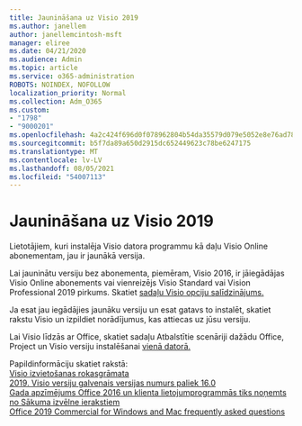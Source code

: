 ```yaml
---
title: Jaunināšana uz Visio 2019
ms.author: janellem
author: janellemcintosh-msft
manager: eliree
ms.date: 04/21/2020
ms.audience: Admin
ms.topic: article
ms.service: o365-administration
ROBOTS: NOINDEX, NOFOLLOW
localization_priority: Normal
ms.collection: Adm_O365
ms.custom:
- "1798"
- "9000201"
ms.openlocfilehash: 4a2c424f696d0f078962804b54da35579d079e5052e8e76ad7803b093e0f6d7e
ms.sourcegitcommit: b5f7da89a650d2915dc652449623c78be6247175
ms.translationtype: MT
ms.contentlocale: lv-LV
ms.lasthandoff: 08/05/2021
ms.locfileid: "54007113"
---
```

# <a name="upgrade-to-visio-2019"></a>Jaunināšana uz Visio 2019

Lietotājiem, kuri instalēja Visio datora programmu kā daļu Visio Online abonementam, jau ir jaunākā versija. 

Lai jauninātu versiju bez abonementa, piemēram, Visio 2016, ir jāiegādājas Visio Online abonements vai vienreizējs Visio Standard vai Vision Professional 2019 pirkums. Skatiet [sadaļu Visio opciju salīdzinājums.](https://products.office.com/visio/microsoft-visio-plans-and-pricing-compare-visio-options)

Ja esat jau iegādājies jaunāku versiju un esat [](https://support.office.com/article/f98f21e3-aa02-4827-9167-ddab5b025710?wt.mc_id=OfficeAdm_ClientDIA_Alchemy1798) gatavs to instalēt, skatiet rakstu Visio un izpildiet norādījumus, kas attiecas uz jūsu versiju. 

Lai Visio līdzās ar Office, skatiet sadaļu Atbalstītie scenāriji dažādu Office, Project un Visio versiju instalēšanai [vienā datorā.](https://docs.microsoft.com/deployoffice/install-different-office-visio-and-project-versions-on-the-same-computer)

Papildinformāciju skatiet rakstā:<br>
[Visio izvietošanas rokasgrāmata](https://docs.microsoft.com/deployoffice/deployment-guide-for-visio)<br>
[2019. Visio versiju galvenais versijas numurs paliek 16.0](https://docs.microsoft.com/deployoffice/office2019/overview#whats-stayed-the-same-in-office-2019)<br>
[Gada apzīmējums Office 2016 un klienta lietojumprogrammās tiks noņemts no Sākuma izvēlne ierakstiem](https://support.office.com/article/8fe5e052-76d2-49de-af30-2e84ed3da907?wt.mc_id=OfficeAdm_ClientDIA_Alchemy1798)<br>
[Office 2019 Commercial for Windows and Mac frequently asked questions](https://support.microsoft.com/help/4133312) 
